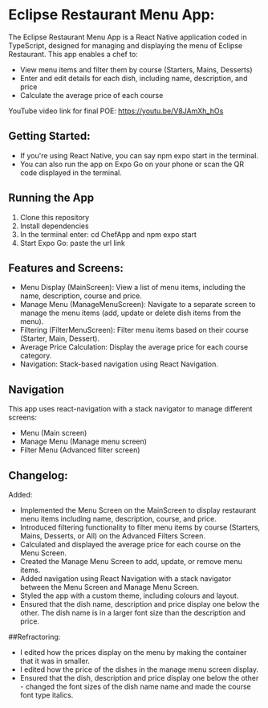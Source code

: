 # Eclipse Restaurant Menu App:
The Eclipse Restaurant Menu App is a React Native application coded in TypeScript, designed for managing and displaying the menu of Eclipse Restaurant. This app enables a chef to:
+ View menu items and filter them by course (Starters, Mains, Desserts)
+ Enter and edit details for each dish, including name, description, and price
+ Calculate the average price of each course

YouTube video link for final POE: https://youtu.be/V8JAmXh_hOs

## Getting Started:
+ If you're using React Native, you can say npm expo start in the terminal.
+ You can also run the app on Expo Go on your phone or scan the QR code displayed in the terminal.

## Running the App
1. Clone this repository
2. Install dependencies
3. In the terminal enter: cd ChefApp and npm expo start
4. Start Expo Go: paste the url link

## Features and Screens:
+ Menu Display (MainScreen): View a list of menu items, including the name, description, course and price.
+ Manage Menu (ManageMenuScreen): Navigate to a separate screen to manage the menu items (add, update or delete dish items from the menu).
+ Filtering (FilterMenuScreen): Filter menu items based on their course (Starter, Main, Dessert).
+ Average Price Calculation: Display the average price for each course category.
+ Navigation: Stack-based navigation using React Navigation.
   
## Navigation
This app uses react-navigation with a stack navigator to manage different screens:
+ Menu (Main screen)
+ Manage Menu (Manage menu screen)
+ Filter Menu (Advanced filter screen)

## Changelog: 
Added:
+ Implemented the Menu Screen on the MainScreen to display restaurant menu items including name, description, course, and price.
+ Introduced filtering functionality to filter menu items by course (Starters, Mains, Desserts, or All) on the Advanced Filters Screen.
+ Calculated and displayed the average price for each course on the Menu Screen.
+ Created the Manage Menu Screen to add, update, or remove menu items.
+ Added navigation using React Navigation with a stack navigator between the Menu Screen and Manage Menu Screen.
+ Styled the app with a custom theme, including colours and layout.
+ Ensured that the dish name, description and price display one below the other. The dish name is in a larger font size than the description and price.

##Refractoring:
+ I edited how the prices display on the menu by making the container that it was in smaller.
+ I edited how the price of the dishes in the manage menu screen display.
+ Ensured that the dish, description and price display one below the other - changed the font sizes of the dish name name and made the course font type italics.







